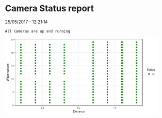 Camera Status report
================
25/05/2017 - 12:21:14

    All cameras are up and running

![](camreport_files/figure-markdown_github/unnamed-chunk-2-1.png)
